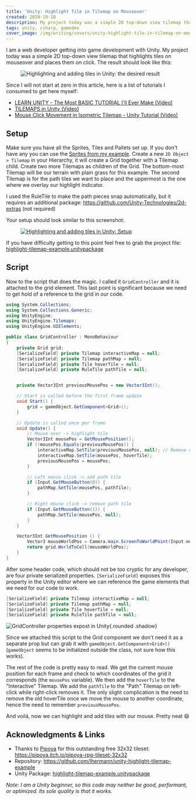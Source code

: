 ```yaml
---
title: 'Unity: Highlight Tile in Tilemap on Mouseover'
created: 2020-10-18
description: My project today was a simple 2D top-down view tilemap that highlights tiles on mouseover and places them on click. In this article you will learn how to accomplish just that.
tags: unity, csharp, gamedev
cover_image: /img/writing/covers/unity-highlight-tile-in-tilemap-on-mousever.png
---
```


I am a web developer getting into game development with Unity. My project today was a simple 2D top-down view tilemap that highlights tiles on mouseover and places them on click. The result should look like this:

<div class="text-center">
  <figure data-gifpause onclick="gifpause_toggle(event)">
    <img
      class="rounded shadow"
      src="/img/writing/unity-highlight-tiles-result.gif"
      data-still="/img/writing/unity-highlight-tiles-result-still.jpg"
      alt="Highlighting and adding tiles in Unity: the desired result"
    />
  </figure>
</div>

Since I will not start at zero in this article, here is a list of tutorials I consumed to get here myself:

- [LEARN UNITY - The Most BASIC TUTORIAL I'll Ever Make (Video)](https://www.youtube.com/watch?v=pwZpJzpE2lQ)
- [TILEMAPS in Unity (Video)](https://www.youtube.com/watch?v=ryISV_nH8qw)
- [Mouse Click Movement in Isometric Tilemap - Unity Tutorial (Video)](https://www.youtube.com/watch?v=b0AQg5ZTpac)

## Setup

Make sure you have all the Sprites, Tiles and Pallets set up. If you don't have any you can use the [Sprites from my example](/archives/unity-highlight-tilemap-assets.zip). Create a new `2D Object > Tilemap` in your Hierarchy, it will create a Grid together with a Tilemap child. Create two more Tilemaps as children of the Grid. The bottom-most Tilemap will be our terrain with plain grass for this example. The second Tilemap is for the path tiles we want to place and the uppermost is the one where we overlay our highlight indicator.

I used the RuleTile to make the path pieces snap automatically, but it requires an additional package: https://github.com/Unity-Technologies/2d-extras (not required)

Your setup should look similar to this screenshot:

<figure class="mb-4">
  <a href="/img/writing/unity-highlight-tiles-setup.jpg">
    <img
      class="rounded inline-block shadow"
      src="/img/writing/unity-highlight-tiles-setup-480.jpg"
      srcset="/img/writing/unity-highlight-tiles-setup-480.jpg 480w, /img/writing/unity-highlight-tiles-setup-640.jpg 640w, /img/writing/unity-highlight-tiles-setup-960.jpg 960w, /img/writing/unity-highlight-tiles-setup.jpg"
      alt="Highlighting and adding tiles in Unity: Setup"
    />
  </a>
</figure>

If you have difficulty getting to this point feel free to grab the project file: [highlight-tilemap-example.unitypackage](/archives/highlight-tilemap-example.unitypackage)

## Script

Now to the script that does the magic. I called it `GridController` and it is attached to the grid element. This last point is significant because we need to get hold of a reference to the grid in our code.

```csharp
using System.Collections;
using System.Collections.Generic;
using UnityEngine;
using UnityEngine.Tilemaps;
using UnityEngine.UIElements;

public class GridController : MonoBehaviour
{
    private Grid grid;
    [SerializeField] private Tilemap interactiveMap = null;
    [SerializeField] private Tilemap pathMap = null;
    [SerializeField] private Tile hoverTile = null;
    [SerializeField] private RuleTile pathTile = null;


    private Vector3Int previousMousePos = new Vector3Int();

    // Start is called before the first frame update
    void Start() {
        grid = gameObject.GetComponent<Grid>();
    }

    // Update is called once per frame
    void Update() {
        // Mouse over -> highlight tile
        Vector3Int mousePos = GetMousePosition();
        if (!mousePos.Equals(previousMousePos)) {
            interactiveMap.SetTile(previousMousePos, null); // Remove old hoverTile
            interactiveMap.SetTile(mousePos, hoverTile);
            previousMousePos = mousePos;
        }

        // Left mouse click -> add path tile
        if (Input.GetMouseButton(0)) {
            pathMap.SetTile(mousePos, pathTile);
        }

        // Right mouse click -> remove path tile
        if (Input.GetMouseButton(1)) {
            pathMap.SetTile(mousePos, null);
        }
    }

    Vector3Int GetMousePosition () {
        Vector3 mouseWorldPos = Camera.main.ScreenToWorldPoint(Input.mousePosition);
        return grid.WorldToCell(mouseWorldPos);
    }
}
```

After some header code, which should not be too cryptic for any developer, are four private serialized properties. `[SerializeField]` exposes this property in the Unity editor where we can reference the game elements that we need for our code to work.


<div class="flex justify-around flex-wrap md:flex-nowrap">
  <div class="w-full md:w-1/2">

```csharp
[SerializeField] private Tilemap interactiveMap = null;
[SerializeField] private Tilemap pathMap = null;
[SerializeField] private Tile hoverTile = null;
[SerializeField] private RuleTile pathTile = null;
```

  </div>
  <div class="w-full md:w-1/2 md:pl-3">

![GridController properties expost in Unity ](/img/writing/unity-grid-controller-props.jpg){.rounded .shadow}

  </div>
</div>

Since we attached this script to the Grid component we don't need it as a separate prop but can grab it with `gameObject.GetComponent<Grid>()` (`gameObject` seems to be initialized outside the class, not sure how this works).

The rest of the code is pretty easy to read. We get the current mouse position for each frame and check to which coordinates of the grid it corresponds (the `mousePos` variable). We then add the `hoverTile` to the "Interactive" Tilemap. We add the `pathTile` to the "Path" Tilemap on left-click while right-click removes it. The only slight complication is the need to remove the old hoverTile once we move the mouse to another coordinate, hence the need to remember `previousMousePos`.

And voilá, now we can highlight and add tiles with our mouse. Pretty neat :smile:

## Acknowledgments & Links

- Thanks to [Pipoya](https://pipoya.itch.io/) for this outstanding free 32x32 tileset: https://pipoya.itch.io/pipoya-rpg-tileset-32x32
- Repository: https://github.com/lhermann/unity-highlight-tilemap-example
- Unity Package: [highlight-tilemap-example.unitypackage](/archives/highlight-tilemap-example.unitypackage)

_Note: I am a Unity beginner, so this code may neither be good, performant, or optimized. Its sole quality is that it works._


